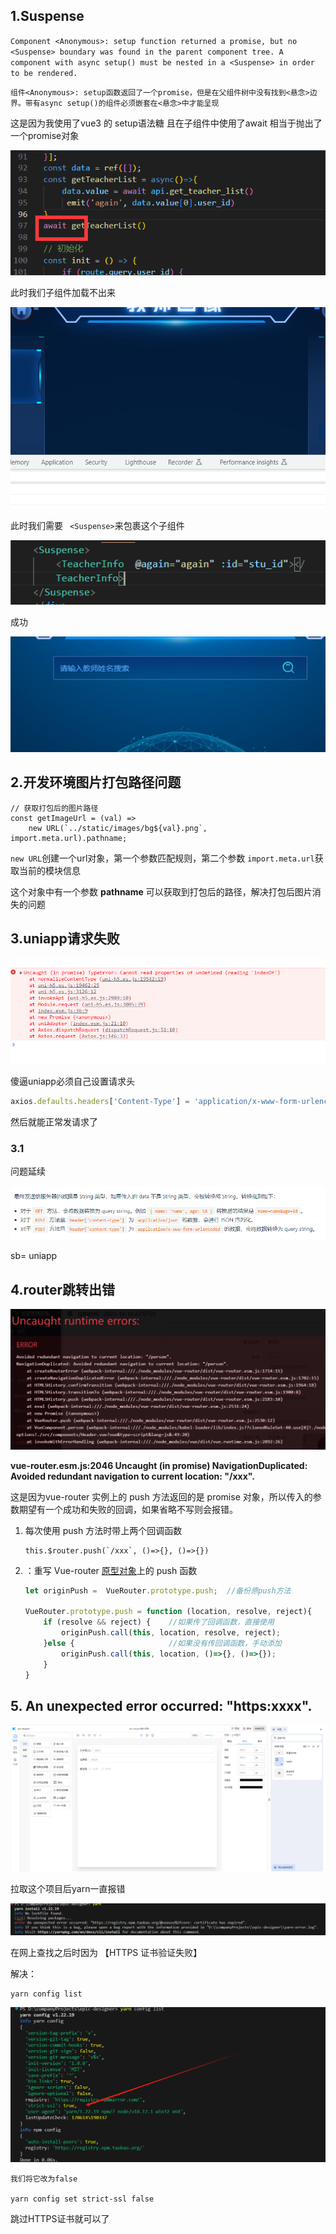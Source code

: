 ## 1.Suspense

` Component <Anonymous>: setup function returned a promise, but no <Suspense> boundary was found in the parent component tree. A component with async setup() must be nested in a <Suspense> in order to be rendered. `

`组件<Anonymous>: setup函数返回了一个promise，但是在父组件树中没有找到<悬念>边界。带有async setup()的组件必须嵌套在<悬念>中才能呈现`

这是因为我使用了vue3 的 setup语法糖  且在子组件中使用了await 相当于抛出了一个promise对象

**![image-20230912104816018](assets/image-20230912104816018.png)**

此时我们子组件加载不出来

<img src="assets/image-20230912105007321.png" alt="image-20230912105007321" style="zoom:80%;" />	

此时我们需要 ` <Suspense>`来包裹这个子组件

![image-20230912105101053](assets/image-20230912105101053.png)	

成功

![image-20230912105155736](assets/image-20230912105155736.png)	

## 2.开发环境图片打包路径问题

```
// 获取打包后的图片路径
const getImageUrl = (val) =>
    new URL(`../static/images/bg${val}.png`, import.meta.url).pathname;
```

`new URL`创建一个url对象，第一个参数匹配规则，第二个参数 `import.meta.url`获取当前的模块信息 

这个对象中有一个参数 **pathname** 可以获取到打包后的路径，解决打包后图片消失的问题

## 3.uniapp请求失败

![image-20230927163241887](assets/image-20230927163241887.png)

傻逼uniapp必须自己设置请求头

```js
axios.defaults.headers['Content-Type'] = 'application/x-www-form-urlencoded;charset=UTF-8;multipart/form-data'
```

然后就能正常发请求了



### 3.1

问题延续

![image-20230927171506119](assets/image-20230927171506119.png)

sb= uniapp

## 4.router跳转出错

![image-20231016225707070](assets/image-20231016225707070.png)

**vue-router.esm.js:2046 Uncaught (in promise) NavigationDuplicated: Avoided redundant navigation to current location: "/xxx".**

这是因为vue-router 实例上的 push 方法返回的是 promise 对象，所以传入的参数期望有一个成功和失败的回调，如果省略不写则会报错。

1. 每次使用 push 方法时带上两个回调函数

   ```
   this.$router.push(`/xxx`, ()=>{}, ()=>{}) 
   ```

2. ：重写 Vue-router [原型对象](https://so.csdn.net/so/search?q=原型对象&spm=1001.2101.3001.7020)上的 push 函数

   ```js
   let originPush =  VueRouter.prototype.push;  //备份原push方法
    
   VueRouter.prototype.push = function (location, resolve, reject){
       if (resolve && reject) {    //如果传了回调函数，直接使用
           originPush.call(this, location, resolve, reject);
       }else {                     //如果没有传回调函数，手动添加
           originPush.call(this, location, ()=>{}, ()=>{}); 
       }
   }
   ```

   

## 5. An unexpected error occurred: "https:xxxx".

![image-20240125094429243](assets/image-20240125094429243.png)

拉取这个项目后yarn一直报错

![image-20240125094509989](assets/image-20240125094509989.png)

在网上查找之后时因为 【HTTPS 证书验证失败】

解决：

 ```
 yarn config list
 ```

![image-20240125094625933](assets/image-20240125094625933.png)

```
我们将它改为false

yarn config set strict-ssl false
```

跳过HTTPS证书就可以了

